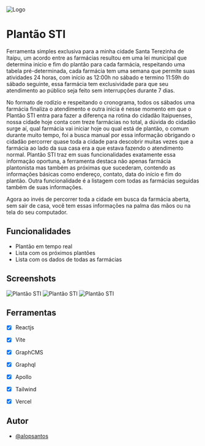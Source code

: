 
![Logo](.github/Icone.png)


# Plantão STI

Ferramenta simples exclusiva para a minha cidade Santa Terezinha de Itaipu,
um acordo entre as farmácias resultou em uma lei municipal que determina inicio e fim do plantão para cada farmácia,
respeitando uma tabela pré-determinada, cada farmácia tem uma semana que permite suas atividades 24 horas,
com início as 12:00h no sábado e termino 11:59h do sábado seguinte, essa farmácia tem exclusividade para que seu atendimento
ao público seja feito sem interrupções durante 7 dias.

No formato de rodízio e respeitando o cronograma, todos os sábados uma farmácia finaliza o atendimento e outra inicia é nesse momento
em que o Plantão STI entra para fazer a diferença na rotina do cidadão Itaipuenses, nossa cidade hoje conta com treze farmácias
no total, a dúvida do cidadão surge aí, qual farmácia vai iniciar hoje ou qual está de plantão, o comum durante muito tempo, foi a busca manual
por essa informação obrigando o cidadão percorrer quase toda a cidade para descobrir muitas vezes que a farmácia ao lado da sua casa era a que estava
fazendo o atendimento normal. Plantão STI traz em suas funcionalidades exatamente essa informação oportuna, a ferramenta destaca não apenas farmácia plantonista mas também as próximas que sucederam,
contendo as informações básicas como endereço, contato, data do início e fim do plantão. Outra funcionalidade é a listagem com todas as farmácias seguidas também de suas informações.

Agora ao invés de percorrer toda a cidade em busca da farmácia aberta, sem sair de casa, você tem essas informações na palma das mãos ou na tela do seu computador.


## Funcionalidades

- Plantão em tempo real
- Lista com os próximos plantões
- Lista com os dados de todas as farmácias


## Screenshots

![Plantão STI](.github/header.png)
![Plantão STI](.github/farmacias.png)
![Plantão STI](.github/footer.png)


## Ferramentas

 - [X]  Reactjs
 - [X]  Vite
 - [X]  GraphCMS
 - [X]  Graphql
 - [X]  Apollo
 - [X]  Tailwind
 - [X]  Vercel


## Autor

- [@alopsantos](https://www.github.com/alopsantos)

